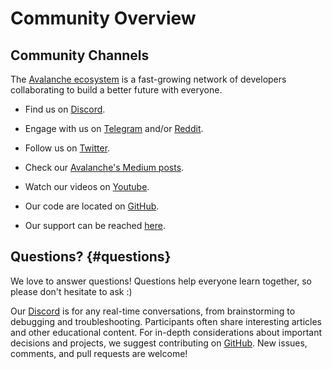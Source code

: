 # Community Overview

## Community Channels

The [Avalanche ecosystem](https://ecosystem.avax.network/) is a fast-growing network of developers collaborating to build a better future with everyone.

- Find us on [Discord](https://chat.avax.network/).

- Engage with us on [Telegram](https://t.me/avalancheavax) and/or [Reddit](https://www.reddit.com/r/Avax/).

- Follow us on [Twitter](https://twitter.com/avalancheavax).

- Check our [Avalanche's Medium posts](https://medium.com/avalancheavax).

- Watch our videos on [Youtube](https://youtube.com/avalancheavax).

- Our code are located on [GitHub](https://github.com/ava-labs).

- Our support can be reached [here](https://support.avax.network/en/).

## Questions? {#questions}

We love to answer questions! Questions help everyone learn together, so please don't hesitate to ask :)

Our [Discord](https://chat.avax.network/) is for any real-time conversations, from brainstorming to debugging and troubleshooting. Participants often share interesting articles and other educational content. For in-depth considerations about important decisions and projects, we suggest contributing on [GitHub](https://github.com/ava-labs). New issues, comments, and pull requests are welcome!
